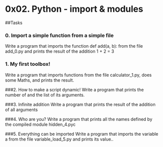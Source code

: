 # 0x02. Python - import & modules

##Tasks

### 0. Import a simple function from a simple file
Write a program that imports the function def add(a, b): from the file add_0.py and prints the result of the addition 1 + 2 = 3

### 1. My first toolbox!
Write a program that imports functions from the file calculator_1.py, does some Maths, and prints the result.

###2. How to make a script dynamic!
Write a program that prints the number of and the list of its arguments.

###3. Infinite addition
Write a program that prints the result of the addition of all arguments

###4. Who are you?
Write a program that prints all the names defined by the compiled module hidden_4.pyc

###5. Everything can be imported
Write a program that imports the variable a from the file variable_load_5.py and prints its value..
